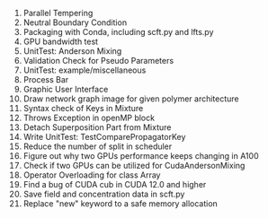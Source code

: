 1. Parallel Tempering
2. Neutral Boundary Condition
6. Packaging with Conda, including scft.py and lfts.py
8. GPU bandwidth test
9. UnitTest: Anderson Mixing
10. Validation Check for Pseudo Parameters
11. UnitTest: example/miscellaneous
16. Process Bar
20. Graphic User Interface
24. Draw network graph image for given polymer architecture
27. Syntax check of Keys in Mixture 
31. Throws Exception in openMP block
34. Detach Superposition Part from Mixture
35. Write UnitTest: TestComparePropagatorKey
37. Reduce the number of split in scheduler
40. Figure out why two GPUs performance keeps changing in A100
42. Check if two GPUs can be utilized for CudaAndersonMixing
43. Operator Overloading for class Array
44. Find a bug of CUDA cub in CUDA 12.0 and higher
45. Save field and concentration data in scft.py
46. Replace "new" keyword to a safe memory allocation